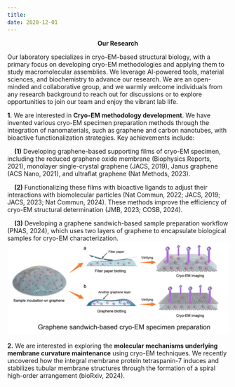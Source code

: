 ```yaml
---
title: 
date: 2020-12-01
---
```


<p style="text-align: center;"><strong>Our Research</strong></p>

Our laboratory specializes in cryo-EM-based structural biology, with a primary focus on developing cryo-EM methodologies and applying them to study macromolecular assemblies. We leverage AI-powered tools, material sciences, and biochemistry to advance our research. We are an open-minded and collaborative group, and we warmly welcome individuals from any research background to reach out for discussions or to explore opportunities to join our team and enjoy the vibrant lab life.

**1.** We are interested in **Cryo-EM methodology development**. We have invented various cryo-EM specimen preparation methods through the integration of nanomaterials, such as graphene and carbon nanotubes, with bioactive functionalization strategies. Key achievements include:

&nbsp;&nbsp;&nbsp;&nbsp;**(1)** Developing graphene-based supporting films of cryo-EM specimen, including the reduced graphene oxide membrane (Biophysics Reports, 2021), monolayer single-crystal graphene (JACS, 2019), Janus graphene (ACS Nano, 2021), and ultraflat graphene (Nat Methods, 2023).



&nbsp;&nbsp;&nbsp;&nbsp;**(2)** Functionalizing these films with bioactive ligands to adjust their interactions with biomolecular particles (Nat Commun, 2022; JACS, 2019; JACS, 2023; Nat Commun, 2024). These methods improve the efficiency of cryo-EM structural determination (JMB, 2023; COSB, 2024).

&nbsp;&nbsp;&nbsp;&nbsp;**(3)** Developing a graphene sandwich-based sample preparation workflow (PNAS, 2024), which uses two layers of graphene to encapsulate biological samples for cryo-EM characterization.
<a href="sandwich">
  ![Featured Image](sandwich.jpg)
</a>


**2.** We are interested in exploring the **molecular mechanisms underlying membrane curvature maintenance** using cryo-EM techniques. We recently uncovered how the integral membrane protein tetraspanin-7 induces and stabilizes tubular membrane structures through the formation of a spiral high-order arrangement (bioRxiv, 2024).

